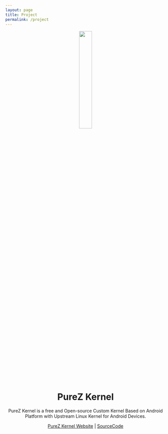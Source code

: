 ```yaml
---
layout: page
title: Project
permalink: /project
---
```


<p align="center"> 
  <img src="https://s20.postimg.cc/lie7on02l/purez.png" width="28%" height="28%" /> 
</p>
<h1 align="center">PureZ Kernel</h1>
<p align="center">PureZ Kernel is a free and Open-source Custom Kernel Based on Android Platform with Upstream Linux Kernel for Android Devices.</p>
<p align="center">
 <a href="https://purez-kernel.github.io">PureZ Kernel Website</a> | <a href="https://github.com/purez-kernel">SourceCode</a>
</p>

